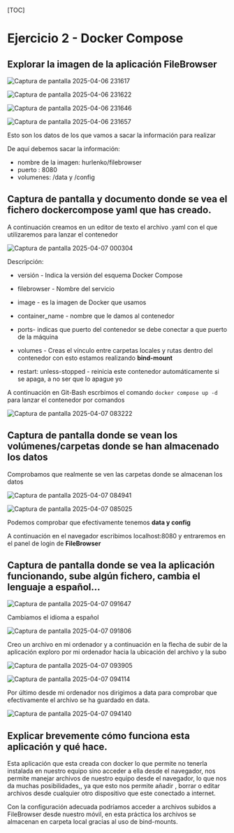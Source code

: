 [TOC]

# Ejercicio 2 - Docker Compose

## Explorar la imagen de la aplicación FileBrowser

![Captura de pantalla 2025-04-06 231617](D:/USER/Pictures/Screenshots/Captura%20de%20pantalla%202025-04-06%20231617.png)

![Captura de pantalla 2025-04-06 231622](D:/USER/Pictures/Screenshots/Captura%20de%20pantalla%202025-04-06%20231622.png)

![Captura de pantalla 2025-04-06 231646](D:/USER/Pictures/Screenshots/Captura%20de%20pantalla%202025-04-06%20231646.png)

![Captura de pantalla 2025-04-06 231657](D:/USER/Pictures/Screenshots/Captura%20de%20pantalla%202025-04-06%20231657.png)

Esto son los datos de los que vamos a sacar la información para realizar

De aquí debemos sacar la información:

- nombre de la imagen: hurlenko/filebrowser
- puerto : 8080
- volumenes: /data y /config

## Captura de pantalla y documento donde se vea el fichero dockercompose yaml que has creado.

A continuación creamos en un editor de texto el archivo .yaml con el que utilizaremos para lanzar el contenedor

![Captura de pantalla 2025-04-07 000304](D:/USER/Pictures/Screenshots/Captura%20de%20pantalla%202025-04-07%20000304.png)

Descripción: 

- versión  - Indica la versión del esquema Docker Compose
- filebrowser - Nombre del servicio
- image - es la imagen de Docker que usamos
- container_name - nombre que le damos al contenedor

- ports- indicas que puerto del contenedor se debe conectar a que puerto de la máquina
- volumes - Creas el vínculo entre carpetas locales y rutas dentro del contenedor con esto estamos realizando **bind-mount**
- restart: unless-stopped - reinicia este contenedor automáticamente si se apaga, a no ser que lo apague yo

A continuación en Git-Bash escrbimos el comando `docker compose up -d` para lanzar el contenedor por comandos



![Captura de pantalla 2025-04-07 083222](./README.assets/Captura%20de%20pantalla%202025-04-07%20083222.png)

## Captura de pantalla donde se vean los volúmenes/carpetas donde se han almacenado los datos


Comprobamos que realmente se ven las carpetas donde se almacenan los datos

![Captura de pantalla 2025-04-07 084941](./README.assets/Captura%20de%20pantalla%202025-04-07%20084941.png)

![Captura de pantalla 2025-04-07 085025](./README.assets/Captura%20de%20pantalla%202025-04-07%20085025.png)

Podemos comprobar que efectivamente tenemos **data y config**

A continuación en el navegador escribimos localhost:8080 y entraremos en el panel de login de **FileBrowser** 

## Captura de pantalla donde se vea la aplicación funcionando, sube algún fichero, cambia el lenguaje a español...


![Captura de pantalla 2025-04-07 091647](./README.assets/Captura%20de%20pantalla%202025-04-07%20091647.png)

Cambiamos el idioma a español

![Captura de pantalla 2025-04-07 091806](./README.assets/Captura%20de%20pantalla%202025-04-07%20091806.png)

Creo un archivo en mi ordenador y a continuación en la flecha de subir de la aplicación exploro por mi ordenador hacia la ubicación del archivo y la subo

![Captura de pantalla 2025-04-07 093905](./README.assets/Captura%20de%20pantalla%202025-04-07%20093905.png)

![Captura de pantalla 2025-04-07 094114](./README.assets/Captura%20de%20pantalla%202025-04-07%20094114.png)

Por último desde mi ordenador nos dirigimos a data para comprobar que efectivamente el archivo se ha guardado en data.

![Captura de pantalla 2025-04-07 094140](./README.assets/Captura%20de%20pantalla%202025-04-07%20094140.png)

## Explicar brevemente cómo funciona esta aplicación y qué hace. 

Esta aplicación que esta creada con docker lo que permite no tenerla instalada en nuestro equipo sino acceder a ella desde el navegador, nos permite manejar archivos de nuestro equipo desde el navegador, lo que nos da muchas posibilidades,, ya que esto nos permite añadir , borrar o editar archivos desde cualquier otro dispositivo que este conectado a internet.

Con la configuración adecuada podríamos acceder a archivos subidos a FileBrowser desde nuestro móvil, en esta práctica los archivos se almacenan en carpeta local gracias al uso de bind-mounts.
